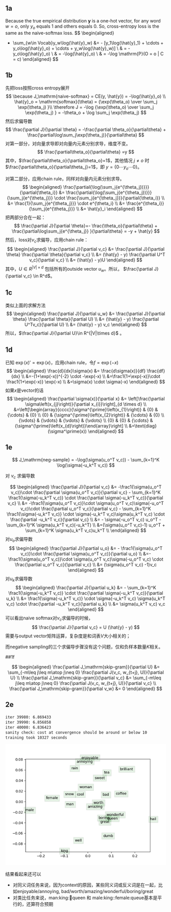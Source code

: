 ## 1a

Because the true empirical distribution $\boldsymbol{y}$ is a one-hot vector, for any word $w=o$, only $y_o$ equals $1$ and others equals $0$. So, cross-entropy loss is the same as the naive-softmax loss.
$$
\begin{aligned}
- \sum_{w\in Vocab}y_w\log(\hat{y}_w) &= - [y_1\log(\hat{y}_1) + \cdots + y_o\log(\hat{y}_o) + \cdots + y_w\log(\hat{y}_w)] \\
& = - y_o\log(\hat{y}_o) \\
& = -\log(\hat{y}_o) \\
& = -\log \mathrm{P}(O = o | C = c) 
\end{aligned}
$$

## 1b

先把loss按照cross entropy展开
$$
\because 
J_\mathrm{naive-softmax} = CE(y, \hat{y}) = -\log(\hat{y}_o) \\
\hat{y}_o = \mathrm{softmax}(\theta) = {\exp(\theta_o) \over \sum_j \exp(\theta_j) }\\
\therefore 
J = -\log  {\exp(\theta_o) \over \sum_j \exp(\theta_j) } = -\theta_o + \log \sum_j \exp(\theta_j)
$$
然后求偏导数
$$
\frac{\partial J}{\partial \theta} = -\frac{\partial \theta_o}{\partial\theta} + \frac{\partial\log\sum_j\exp(\theta_j)}{\partial\theta}
$$
对第一部分，对向量求导即对向量内元素分别求导，维度不变。
$$
\frac{\partial\theta_o}{\partial\theta} =y
$$
其中，$\frac{\partial\theta_o}{\partial\theta_o}=1$，其他情况 $j\neq o$ 时 $\frac{\partial\theta_o}{\partial\theta_j}=1$，即 $y=\{0 \cdots y_o \cdots 0\}$。

对第二部分，应用chain rule，同样对向量内元素分别求导。
$$
\begin{aligned}
\frac{\partial{\log(\sum_j{e^{\theta_j})}}}{\partial{\theta_i}}
    &= \frac{\partial{\log(\sum_j{e^{\theta_j})}}} {\sum_j{e^{\theta_j}}} \cdot \frac{\sum_j{e^{\theta_j}}}{\partial{\theta_i}}  \\
    &= \frac{1}{\sum_j{e^{\theta_j}}} \cdot e^{\theta_i}  \\
    &= \frac{e^{\theta_i}}{\sum_j{e^{\theta_j}}}  \\
    &= \hat{y}_i  
\end{aligned}
$$
把两部分合在一起：
$$
\frac{\partial J}{\partial \theta}=- \frac{\theta_o}{\partial\theta} + \frac{\partial\log\sum_j{e^{\theta_j}} }{\partial\theta} = -y + \hat{y}
$$
然后，loss对$v_c$求偏导，应用chain rule：
$$
\begin{aligned}
\frac{\partial J}{\partial v_c} &= \frac{\partial J}{\partial \theta} \frac{\partial \theta}{\partial v_c} \\
&= (\hat{y} - y) \frac{\partial U^T v_c}{\partial v_c} \\
&= (\hat{y} - y)U
\end{aligned}
$$
其中，$U\in R^{|V|\times d}$ 包括所有的outside vector $u_w$。所以， $\frac{\partial J}{\partial v_c} \in R^d$。

## 1c

类似上面的求解方法
$$
\begin{aligned} 
\frac{\partial J}{\partial u_w} &= \frac{\partial J}{\partial \theta} \frac{\partial \theta}{\partial U} \\
&= (\hat{y} - y) \frac{\partial U^Tv_c}{\partial U} \\
&= (\hat{y} - y) v_c
\end{aligned}
$$
所以，$\frac{\partial J}{\partial U}\in R^{|V|\times d}$ 。

## 1d

已知 $\exp(x)' = \exp(x)$，应用chain rule，令$f=\exp(-x)$
$$
\begin{aligned}
\frac{d}{dx}\sigma(x) &= \frac{d\sigma(x)}{df} \frac{df}{dx} \\
&=-(1+\exp(-x))^{-2} \cdot -\exp(-x) \\
&=\frac1{1+\exp(-x)}\cdot \frac1{1+\exp(-x)} \exp(-x) \\
&=\sigma(x) \cdot \sigma(-x)
\end{aligned}
$$
如果$x$是vector的话
$$
\begin{aligned}
\frac{\partial \sigma(x)}{\partial x}
&= \left[\frac{\partial \sigma\left(x_{j}\right)}{\partial x_{i}}\right]_{d \times d}
\\ &=\left[\begin{array}{cccc}{\sigma^{\prime}\left(x_{1}\right)} & {0} & {\cdots} & {0} \\ {0} & {\sigma^{\prime}\left(x_{2}\right)} & {\cdots} & {0} \\ {\vdots} & {\vdots} & {\vdots} & {\vdots} \\ {0} & {0} & {\cdots} & {\sigma^{\prime}\left(x_{d}\right)}\end{array}\right]
\\ &=\text{diag}(\sigma^\prime(x))
\end{aligned}
$$


## 1e

$$
J_\mathrm{neg-sample} = -\log(\sigma(u_o^T v_c)) - \sum_{k=1}^K \log(\sigma(-u_k^T v_c))
$$

对 $v_c$ 求偏导数


$$
\begin{aligned}
\frac{\partial J}{\partial v_c} &= -\frac1{\sigma(u_o^T v_c)}\cdot \frac{\partial \sigma(u_o^T v_c)}{\partial v_c} - \sum_{k=1}^K \frac1{\sigma(-u_k^T v_c)} \cdot \frac{\partial \sigma(-u_k^T v_c)}{\partial v_c} \\
&= -\frac1{\sigma(u_o^T v_c)}\cdot \sigma(u_o^T v_c)\sigma(-u_o^T v_c)\cdot \frac{\partial u_o^T v_c}{\partial v_c} - \sum_{k=1}^K \frac1{\sigma(-u_k^T v_c)} \cdot \sigma(-u_k^T v_c)\sigma(u_k^T v_c) \cdot \frac{\partial -u_k^T v_c}{\partial v_c} \\
&= - \sigma(-u_o^T v_c) u_o^T - \sum_{k=1}^K \sigma(u_k^T v_c)(-u_k^T) \\
&=(\sigma(u_o^T v_c)-1) u_o^T + \sum_{k=1}^K \sigma(u_k^T v_c)u_k^T \\
\end{aligned}
$$
对$u_o$求偏导数
$$
\begin{aligned}
\frac{\partial J}{\partial u_o} &= - \frac1{\sigma(u_o^T v_c)}\cdot \frac{\partial \sigma(u_o^T v_c)}{\partial u_o} \\
&=- \frac1{\sigma(u_o^T v_c)}\cdot \sigma(u_o^T v_c)\sigma(-u_o^T v_c) \cdot \frac{\partial u_o^T v_c}{\partial v_c} \\
&= (\sigma(u_o^T v_c) -1)v_c
\end{aligned}
$$
对$u_k$求偏导数
$$
\begin{aligned}
\frac{\partial J}{\partial u_k} &= - \sum_{k=1}^K \frac1{\sigma(-u_k^T v_c)} \cdot \frac{\partial \sigma(-u_k^T v_c)}{\partial u_k} \\
&= \frac1{\sigma(-u_k^T v_c)} \cdot \sigma(-u_k^T v_c) \sigma(u_k^T v_c) \cdot \frac{\partial -u_k^T v_c}{\partial u_k} \\
&= \sigma(u_k^T v_c) v_c
\end{aligned}
$$
可以看出naive softmax对$v_c$求偏导的时候，
$$
\frac{\partial J}{\partial v_c} = U (\hat{y} - y)
$$
需要与output vector矩阵运算，复杂度是和词表$V$大小相关的；

而negative sampling的三个求偏导步骤没有这个问题，仅和负样本数量$K$相关。

##1f

$$
\begin{aligned}
\frac{\partial J_\mathrm{skip-gram}}{\partial U} &= \sum_{-m\leq j\leq m\atop j\neq 0} \frac{\partial J(v_c, w_{t+j}, U)}{\partial U} \\
\frac{\partial J_\mathrm{skip-gram}}{\partial v_c} &= \sum_{-m\leq j\leq m\atop j\neq 0} \frac{\partial J(v_c, w_{t+j}, U)}{\partial v_c} \\
\frac{\partial J_\mathrm{skip-gram}}{\partial v_w} &= 0
\end{aligned}
$$

## 2e

```
iter 39980: 6.869433
iter 39990: 6.856858
iter 40000: 6.836423
sanity check: cost at convergence should be around or below 10
training took 10327 seconds
```

![](word_vectors.png)

结果看起来还可以

- 对同义词任务来说，因为context的原因，某些同义词或反义词是在一起，比如enjoyable/annoying, bad/worth/amazing/wonderful/boring/great
- 对类比任务来说，man:king::woman:queen 和 male:king::female:queue基本是平行的，还算符合预期
